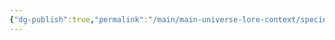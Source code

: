 ```yaml
---
{"dg-publish":true,"permalink":"/main/main-universe-lore-context/species/gods/megas-species/"}
---
```


